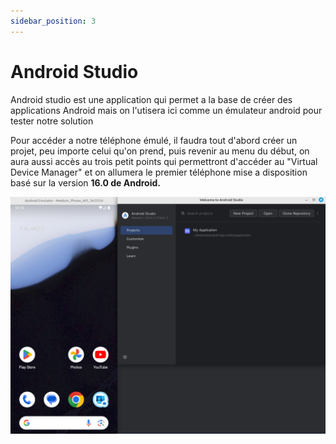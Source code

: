 ```yaml
---
sidebar_position: 3
---
```


# Android Studio

Android studio est une application qui permet a la base de créer des applications Android mais on l'utisera ici comme un émulateur android pour tester notre solution

Pour accéder a notre téléphone émulé, il faudra tout d'abord créer un projet, peu importe celui qu'on prend, puis revenir au menu du début, on aura aussi accès au trois petit points qui permettront d'accéder au "Virtual Device Manager" et on allumera le premier téléphone mise a disposition basé sur la version **16.0 de Android.**

![](/img/android.png)
